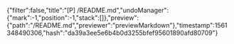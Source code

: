 {"filter":false,"title":"[P] /README.md","undoManager":{"mark":-1,"position":-1,"stack":[]},"preview":{"path":"/README.md","previewer":"previewMarkdown"},"timestamp":1561348490306,"hash":"da39a3ee5e6b4b0d3255bfef95601890afd80709"}